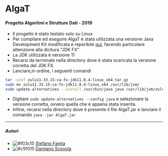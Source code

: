 # AlgaT
#### Progetto Algoritmi e Strutture Dati - 2019

- Il progetto è stato testato solo su Linux
- Per compilare ed eseguire AlgaT è stata utilizzata una versione Java Development Kit modificata e reperibile [qui](https://www.azul.com/downloads/zulu-community/), facendo particolare attenzione alla dicitura "JDK FX"
- La JDK utilizzata è versione 11
- Recarsi da terminale nella directory dove è stata scaricata la versione corretta del JDK FX.
- Lanciare,in ordine, i seguenti comandi
```bash
tar -xzvf zulu11.33.15-ca-fx-jdk11.0.4-linux_x64.tar.gz
sudo mv zulu11.33.15-ca-fx-jdk11.0.4-linux_x64 /usr/lib/jvm/
sudo update-alternatives --install /usr/bin/java java /usr/lib/jvm/zulu11.33.15-ca-fx-jdk11.0.4-linux_x64/bin/java 1212
```
- Digitare `sudo update-alternatives --config java` e selezionare la versione corretta, ovvero quella che è appena stata inserita.
- Infine, recarsi nella directory dove è presente il file AlgaT.jar e lanciare il comando `java -jar AlgaT.jar`

-------------------------------------
##### Autori
- ![#f03c15](https://placehold.it/15/f03c15/000000?text=+) [Stefano Faieta](https://github.com/stefanofa)  
- ![#c5f015](https://placehold.it/15/c5f015/000000?text=+) [Damiano Scevola](https://github.com/lusvelt)
